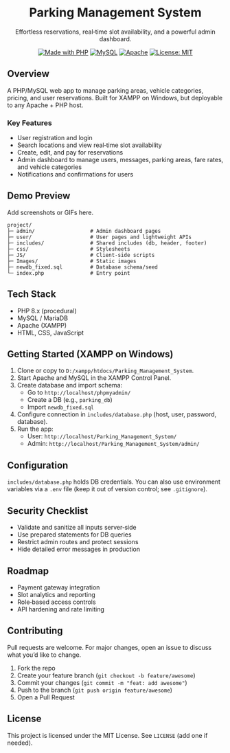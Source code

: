 <div align="center">

# Parking Management System

Effortless reservations, real‑time slot availability, and a powerful admin dashboard.

[![Made with PHP](https://img.shields.io/badge/PHP-8.x-777BB4?logo=php&logoColor=white)](https://www.php.net/)
[![MySQL](https://img.shields.io/badge/MySQL-8.x-4479A1?logo=mysql&logoColor=white)](https://www.mysql.com/)
[![Apache](https://img.shields.io/badge/Apache-HTTPD-D22128?logo=apache&logoColor=white)](https://httpd.apache.org/)
[![License: MIT](https://img.shields.io/badge/License-MIT-yellow.svg)](#license)

</div>

## Overview
A PHP/MySQL web app to manage parking areas, vehicle categories, pricing, and user reservations. Built for XAMPP on Windows, but deployable to any Apache + PHP host.

### Key Features
- User registration and login
- Search locations and view real‑time slot availability
- Create, edit, and pay for reservations
- Admin dashboard to manage users, messages, parking areas, fare rates, and vehicle categories
- Notifications and confirmations for users

## Demo Preview
Add screenshots or GIFs here.

```text
project/
├─ admin/                  # Admin dashboard pages
├─ user/                   # User pages and lightweight APIs
├─ includes/               # Shared includes (db, header, footer)
├─ css/                    # Stylesheets
├─ JS/                     # Client-side scripts
├─ Images/                 # Static images
├─ newdb_fixed.sql         # Database schema/seed
└─ index.php               # Entry point
```

## Tech Stack
- PHP 8.x (procedural)
- MySQL / MariaDB
- Apache (XAMPP)
- HTML, CSS, JavaScript

## Getting Started (XAMPP on Windows)
1. Clone or copy to `D:/xampp/htdocs/Parking_Management_System`.
2. Start Apache and MySQL in the XAMPP Control Panel.
3. Create database and import schema:
   - Go to `http://localhost/phpmyadmin/`
   - Create a DB (e.g., `parking_db`)
   - Import `newdb_fixed.sql`
4. Configure connection in `includes/database.php` (host, user, password, database).
5. Run the app:
   - User: `http://localhost/Parking_Management_System/`
   - Admin: `http://localhost/Parking_Management_System/admin/`

## Configuration
`includes/database.php` holds DB credentials. You can also use environment variables via a `.env` file (keep it out of version control; see `.gitignore`).

## Security Checklist
- Validate and sanitize all inputs server‑side
- Use prepared statements for DB queries
- Restrict admin routes and protect sessions
- Hide detailed error messages in production

## Roadmap
- Payment gateway integration
- Slot analytics and reporting
- Role‑based access controls
- API hardening and rate limiting

## Contributing
Pull requests are welcome. For major changes, open an issue to discuss what you’d like to change.

1. Fork the repo
2. Create your feature branch (`git checkout -b feature/awesome`)
3. Commit your changes (`git commit -m "feat: add awesome"`)
4. Push to the branch (`git push origin feature/awesome`)
5. Open a Pull Request

## License
This project is licensed under the MIT License. See `LICENSE` (add one if needed).



